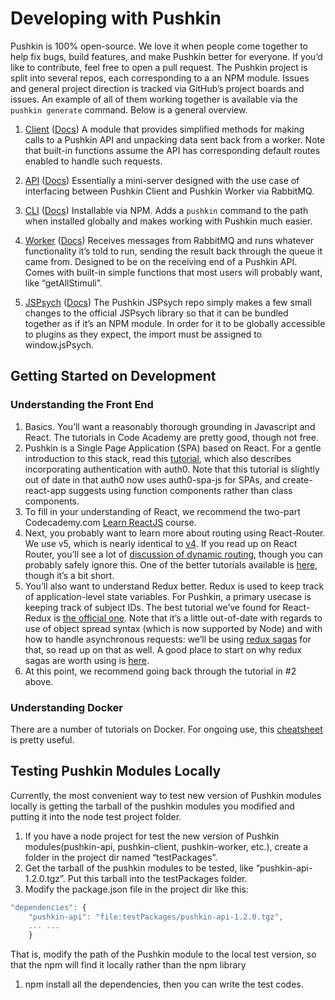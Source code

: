 # Developing with Pushkin

Pushkin is 100% open-source. We love it when people come together to help fix bugs, build features, and make Pushkin better for everyone. If you’d like to contribute, feel free to open a pull request. The Pushkin project is split into several repos, each corresponding to a an NPM module. Issues and general project direction is tracked via GitHub’s project boards and issues. An example of all of them working together is available via the `pushkin generate` command. Below is a general overview.

1. [Client](https://github.com/pushkin-consortium/pushkin-client) \([Docs](../advanced/pushkin-client.md)\) A module that provides simplified methods for making calls to a Pushkin API and unpacking data sent back from a worker. Note that built-in functions assume the API has corresponding default routes enabled to handle such requests.

2. [API](https://github.com/pushkin-consortium/pushkin-api) \([Docs](../advanced/pushkin-api/)\) Essentially a mini-server designed with the use case of interfacing between Pushkin Client and Pushkin Worker via RabbitMQ.

3. [CLI](https://github.com/pushkin-consortium/pushkin-cli) \([Docs](../advanced/pushkin-cli.md)\) Installable via NPM. Adds a `pushkin` command to the path when installed globally and makes working with Pushkin much easier.

4. [Worker](https://github.com/pushkin-consortium/pushkin-worker/) \([Docs](../advanced/experiment-structure/worker-component-migration-and-seed.md#experiment-worker-component)\) Receives messages from RabbitMQ and runs whatever functionality it’s told to run, sending the result back through the queue it came from. Designed to be on the receiving end of a Pushkin API. Comes with built-in simple functions that most users will probably want, like “getAllStimuli”.

5. [JSPsych](https://github.com/pushkin-consortium/pushkin-jspsych/) \([Docs](https://pushkin-social-science-at-scale.readthedocs.io/en/latest/jspsych/pushkin_jspsych.html#pushkin-jspsych)\) The Pushkin JSPsych repo simply makes a few small changes to the official JSPsych library so that it can be bundled together as if it’s an NPM module. In order for it to be globally accessible to plugins as they expect, the import must be assigned to window.jsPsych.

## Getting Started on Development

### Understanding the Front End

1. Basics. You’ll want a reasonably thorough grounding in Javascript and React. The tutorials in Code Academy are pretty good, though not free.
2. Pushkin is a Single Page Application \(SPA\) based on React. For a gentle introduction to this stack, read this [tutorial](https://auth0.com/blog/beyond-create-react-app-react-router-redux-saga-and-more/#Securing-Your-React-Application), which also describes incorporating authentication with auth0. Note that this tutorial is slightly out of date in that auth0 now uses auth0-spa-js for SPAs, and create-react-app suggests using function components rather than class components.
3. To fill in your understanding of React, we recommend the two-part Codecademy.com [Learn ReactJS](https://www.codecademy.com/learn/react-101) course.
4. Next, you probably want to learn more about routing using React-Router. We use v5, which is nearly identical to [v4](https://reacttraining.com/blog/react-router-v5/). If you read up on React Router, you’ll see a lot of [discussion of dynamic routing](https://github.com/ReactTraining/react-router/blob/master/packages/react-router/docs/guides/philosophy.md), though you can probably safely ignore this. One of the better tutorials available is [here](https://auth0.com/blog/react-router-4-practical-tutorial/), though it’s a bit short.
5. You’ll also want to understand Redux better. Redux is used to keep track of application-level state variables. For Pushkin, a primary usecase is keeping track of subject IDs. The best tutorial we’ve found for React-Redux is [the official one](https://redux.js.org/basics/basic-tutorial). Note that it’s a little out-of-date with regards to use of object spread syntax \(which is now supported by Node\) and with how to handle asynchronous requests: we’ll be using [redux sagas](https://redux-saga.js.org/docs/introduction/) for that, so read up on that as well. A good place to start on why redux sagas are worth using is [here](https://engineering.universe.com/what-is-redux-saga-c1252fc2f4d1).
6. At this point, we recommend going back through the tutorial in \#2 above.

### Understanding Docker

There are a number of tutorials on Docker. For ongoing use, this [cheatsheet](https://www.digitalocean.com/community/tutorials/how-to-remove-docker-images-containers-and-volumes) is pretty useful.

## Testing Pushkin Modules Locally

Currently, the most convenient way to test new version of Pushkin modules locally is getting the tarball of the pushkin modules you modified and putting it into the node test project folder.

1. If you have a node project for test the new version of Pushkin modules\(pushkin-api, pushkin-client, pushkin-worker, etc.\), create a folder in the project dir named “testPackages”.
2. Get the tarball of the pushkin modules to be tested, like “pushkin-api-1.2.0.tgz”. Put this tarball into the testPackages folder.
3. Modify the package.json file in the project dir like this:

```javascript
"dependencies": {
    "pushkin-api": "file:testPackages/pushkin-api-1.2.0.tgz",
    ... ...
    }
```

That is, modify the path of the Pushkin module to the local test version, so that the npm will find it locally rather than the npm library

1. npm install all the dependencies, then you can write the test codes. 

